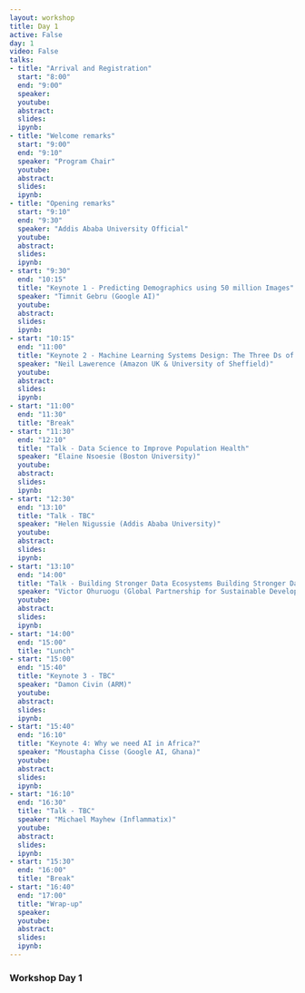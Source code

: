 ```yaml
---
layout: workshop
title: Day 1
active: False
day: 1
video: False
talks:
- title: "Arrival and Registration"
  start: "8:00"
  end: "9:00"
  speaker:
  youtube:
  abstract:
  slides:
  ipynb:
- title: "Welcome remarks"
  start: "9:00"
  end: "9:10"
  speaker: "Program Chair"
  youtube:
  abstract:
  slides:
  ipynb:
- title: "Opening remarks"
  start: "9:10"
  end: "9:30"
  speaker: "Addis Ababa University Official"
  youtube:
  abstract:
  slides:
  ipynb:  
- start: "9:30"
  end: "10:15"
  title: "Keynote 1 - Predicting Demographics using 50 million Images"
  speaker: "Timnit Gebru (Google AI)"
  youtube:
  abstract:
  slides:
  ipynb:
- start: "10:15"
  end: "11:00"
  title: "Keynote 2 - Machine Learning Systems Design: The Three Ds of Machine Learning"
  speaker: "Neil Lawerence (Amazon UK & University of Sheffield)"
  youtube:
  abstract:
  slides: 
  ipynb:
- start: "11:00"
  end: "11:30"
  title: "Break"
- start: "11:30"
  end: "12:10"
  title: "Talk - Data Science to Improve Population Health"
  speaker: "Elaine Nsoesie (Boston University)"
  youtube:
  abstract:
  slides:
  ipynb:
- start: "12:30"
  end: "13:10"
  title: "Talk - TBC"
  speaker: "Helen Nigussie (Addis Ababa University)"
  youtube:
  abstract:
  slides:
  ipynb:
- start: "13:10"
  end: "14:00"
  title: "Talk - Building Stronger Data Ecosystems Building Stronger Data Ecosystems"
  speaker: "Victor Ohuruogu (Global Partnership for Sustainable Development Data)"
  youtube:
  abstract:
  slides: 
  ipynb:
- start: "14:00"
  end: "15:00"
  title: "Lunch"
- start: "15:00"
  end: "15:40"
  title: "Keynote 3 - TBC" 
  speaker: "Damon Civin (ARM)"
  youtube:
  abstract:
  slides: 
  ipynb:
- start: "15:40"
  end: "16:10"
  title: "Keynote 4: Why we need AI in Africa?"
  speaker: "Moustapha Cisse (Google AI, Ghana)"
  youtube:
  abstract:
  slides:
  ipynb:
- start: "16:10"
  end: "16:30"
  title: "Talk - TBC"
  speaker: "Michael Mayhew (Inflammatix)"
  youtube:
  abstract:
  slides:
  ipynb:
- start: "15:30"
  end: "16:00"
  title: "Break"
- start: "16:40"
  end: "17:00"
  title: "Wrap-up"
  speaker:
  youtube:
  abstract:
  slides:
  ipynb:
---
```


<h3> <b>Workshop Day 1 </b></h3>